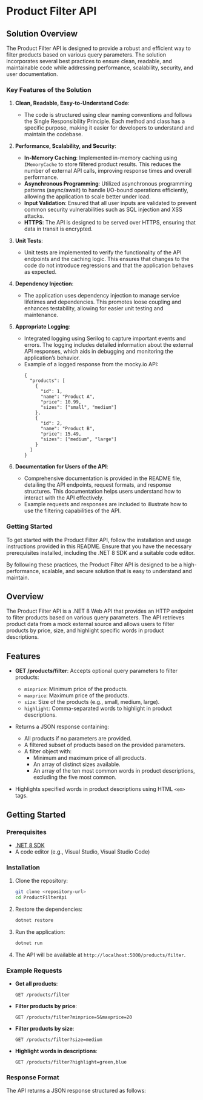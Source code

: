 # Product Filter API

## Solution Overview

The Product Filter API is designed to provide a robust and efficient way to filter products based on various query parameters. The solution incorporates several best practices to ensure clean, readable, and maintainable code while addressing performance, scalability, security, and user documentation.

### Key Features of the Solution

1. **Clean, Readable, Easy-to-Understand Code**:

   - The code is structured using clear naming conventions and follows the Single Responsibility Principle. Each method and class has a specific purpose, making it easier for developers to understand and maintain the codebase.

2. **Performance, Scalability, and Security**:

   - **In-Memory Caching**: Implemented in-memory caching using `IMemoryCache` to store filtered product results. This reduces the number of external API calls, improving response times and overall performance.
   - **Asynchronous Programming**: Utilized asynchronous programming patterns (async/await) to handle I/O-bound operations efficiently, allowing the application to scale better under load.
   - **Input Validation**: Ensured that all user inputs are validated to prevent common security vulnerabilities such as SQL injection and XSS attacks.
   - **HTTPS**: The API is designed to be served over HTTPS, ensuring that data in transit is encrypted.

3. **Unit Tests**:

   - Unit tests are implemented to verify the functionality of the API endpoints and the caching logic. This ensures that changes to the code do not introduce regressions and that the application behaves as expected.

4. **Dependency Injection**:

   - The application uses dependency injection to manage service lifetimes and dependencies. This promotes loose coupling and enhances testability, allowing for easier unit testing and maintenance.

5. **Appropriate Logging**:

   - Integrated logging using Serilog to capture important events and errors. The logging includes detailed information about the external API responses, which aids in debugging and monitoring the application’s behavior.
   - Example of a logged response from the mocky.io API:
     ```
     {
       "products": [
         {
           "id": 1,
           "name": "Product A",
           "price": 10.99,
           "sizes": ["small", "medium"]
         },
         {
           "id": 2,
           "name": "Product B",
           "price": 15.49,
           "sizes": ["medium", "large"]
         }
       ]
     }
     ```

6. **Documentation for Users of the API**:
   - Comprehensive documentation is provided in the README file, detailing the API endpoints, request formats, and response structures. This documentation helps users understand how to interact with the API effectively.
   - Example requests and responses are included to illustrate how to use the filtering capabilities of the API.

### Getting Started

To get started with the Product Filter API, follow the installation and usage instructions provided in this README. Ensure that you have the necessary prerequisites installed, including the .NET 8 SDK and a suitable code editor.

By following these practices, the Product Filter API is designed to be a high-performance, scalable, and secure solution that is easy to understand and maintain.

## Overview

The Product Filter API is a .NET 8 Web API that provides an HTTP endpoint to filter products based on various query parameters. The API retrieves product data from a mock external source and allows users to filter products by price, size, and highlight specific words in product descriptions.

## Features

- **GET /products/filter**: Accepts optional query parameters to filter products:

  - `minprice`: Minimum price of the products.
  - `maxprice`: Maximum price of the products.
  - `size`: Size of the products (e.g., small, medium, large).
  - `highlight`: Comma-separated words to highlight in product descriptions.

- Returns a JSON response containing:

  - All products if no parameters are provided.
  - A filtered subset of products based on the provided parameters.
  - A filter object with:
    - Minimum and maximum price of all products.
    - An array of distinct sizes available.
    - An array of the ten most common words in product descriptions, excluding the five most common.

- Highlights specified words in product descriptions using HTML `<em>` tags.

## Getting Started

### Prerequisites

- [.NET 8 SDK](https://dotnet.microsoft.com/download/dotnet/8.0)
- A code editor (e.g., Visual Studio, Visual Studio Code)

### Installation

1. Clone the repository:

   ```bash
   git clone <repository-url>
   cd ProductFilterApi
   ```

2. Restore the dependencies:

   ```bash
   dotnet restore
   ```

3. Run the application:

   ```bash
   dotnet run
   ```

4. The API will be available at `http://localhost:5000/products/filter`.

### Example Requests

- **Get all products**:

  ```http
  GET /products/filter
  ```

- **Filter products by price**:

  ```http
  GET /products/filter?minprice=5&maxprice=20
  ```

- **Filter products by size**:

  ```http
  GET /products/filter?size=medium
  ```

- **Highlight words in descriptions**:

  ```http
  GET /products/filter?highlight=green,blue
  ```

### Response Format

The API returns a JSON response structured as follows:
